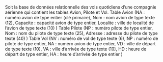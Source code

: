 Soit la base de données relationnelle des vols quotidiens d’une compagnie aérienne qui
contient les tables Avion, Pilote et Vol.
Table Avion (NA : numéro avion de type entier (clé primaire),
 Nom : nom avion de type texte (12),
 Capacite : capacité avion de type entier,
 Localite : ville de localité de l’avion de type texte (10)
 )
Table Pilote (NP : numéro pilote de type entier,
 Nom : nom du pilote de type texte (25),
 Adresse : adresse du pilote de type texte (40)
 )
Table Vol (NV : numéro de vol de type texte (6),
 NP : numéro de pilote de type entier,
 NA : numéro avion de type entier,
 VD : ville de départ de type texte (10),
 VA : ville d’arrivée de type texte (10),
 HD : heure de départ de type entier,
 HA : heure d’arrivée de type entier
 )
